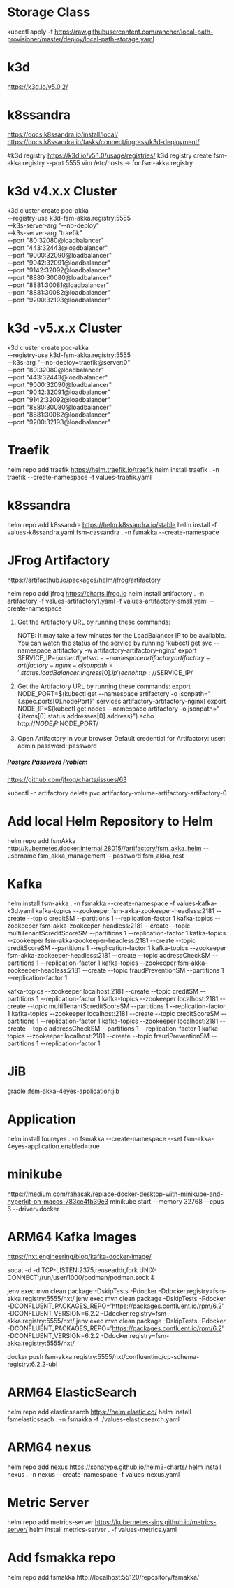 # Storage Class
kubectl apply -f https://raw.githubusercontent.com/rancher/local-path-provisioner/master/deploy/local-path-storage.yaml

# k3d
https://k3d.io/v5.0.2/

# k8ssandra
https://docs.k8ssandra.io/install/local/
https://docs.k8ssandra.io/tasks/connect/ingress/k3d-deployment/

#k3d registry
https://k3d.io/v5.1.0/usage/registries/
k3d registry create fsm-akka.registry --port 5555
vim /etc/hosts -> for fsm-akka.registry

# k3d v4.x.x Cluster
k3d cluster create poc-akka \
--registry-use k3d-fsm-akka.registry:5555 \
--k3s-server-arg "--no-deploy" \
--k3s-server-arg "traefik" \
--port "80:32080@loadbalancer" \
--port "443:32443@loadbalancer" \
--port "9000:32090@loadbalancer" \
--port "9042:32091@loadbalancer" \
--port "9142:32092@loadbalancer" \
--port "8880:30080@loadbalancer" \
--port "8881:30081@loadbalancer" \
--port "8881:30082@loadbalancer" \
--port "9200:32193@loadbalancer"

# k3d -v5.x.x Cluster
k3d cluster create poc-akka \
--registry-use k3d-fsm-akka.registry:5555 \
--k3s-arg "--no-deploy=traefik@server:0" \
--port "80:32080@loadbalancer" \
--port "443:32443@loadbalancer" \
--port "9000:32090@loadbalancer" \
--port "9042:32091@loadbalancer" \
--port "9142:32092@loadbalancer" \
--port "8880:30080@loadbalancer" \
--port "8881:30082@loadbalancer" \
--port "9200:32193@loadbalancer"

# Traefik
helm repo add traefik https://helm.traefik.io/traefik
helm install traefik . -n traefik --create-namespace -f values-traefik.yaml

# k8ssandra
helm repo add k8ssandra https://helm.k8ssandra.io/stable
helm install -f values-k8ssandra.yaml fsm-cassandra . -n fsmakka --create-namespace

# JFrog Artifactory
https://artifacthub.io/packages/helm/jfrog/artifactory

helm repo add jfrog https://charts.jfrog.io
helm install artifactory . -n artifactory -f values-artifactory1.yaml -f values-artifactory-small.yaml --create-namespace

1. Get the Artifactory URL by running these commands:

   NOTE: It may take a few minutes for the LoadBalancer IP to be available.
   You can watch the status of the service by running 'kubectl get svc --namespace artifactory -w artifactory-artifactory-nginx'
   export SERVICE_IP=$(kubectl get svc --namespace artifactory artifactory-artifactory-nginx -o jsonpath='{.status.loadBalancer.ingress[0].ip}')
   echo http://$SERVICE_IP/

1. Get the Artifactory URL by running these commands:
   export NODE_PORT=$(kubectl get --namespace artifactory -o jsonpath="{.spec.ports[0].nodePort}" services artifactory-artifactory-nginx)
   export NODE_IP=$(kubectl get nodes --namespace artifactory -o jsonpath="{.items[0].status.addresses[0].address}")
   echo http://$NODE_IP:$NODE_PORT/

3. Open Artifactory in your browser
   Default credential for Artifactory:
   user: admin
   password: password
##### Postgre Password Problem
https://github.com/jfrog/charts/issues/63

kubectl -n artifactory delete pvc artifactory-volume-artifactory-artifactory-0

# Add local Helm Repository to Helm
helm repo add fsmAkka http://kubernetes.docker.internal:28015//artifactory/fsm_akka_helm --username fsm_akka_management --password fsm_akka_rest

# Kafka
helm install fsm-akka . -n fsmakka --create-namespace -f values-kafka-k3d.yaml
kafka-topics --zookeeper fsm-akka-zookeeper-headless:2181 --create --topic creditSM --partitions 1 --replication-factor 1
kafka-topics --zookeeper fsm-akka-zookeeper-headless:2181 --create --topic multiTenantScreditScoreSM --partitions 1 --replication-factor 1
kafka-topics --zookeeper fsm-akka-zookeeper-headless:2181 --create --topic creditScoreSM --partitions 1 --replication-factor 1
kafka-topics --zookeeper fsm-akka-zookeeper-headless:2181 --create --topic addressCheckSM --partitions 1 --replication-factor 1
kafka-topics --zookeeper fsm-akka-zookeeper-headless:2181 --create --topic fraudPreventionSM --partitions 1 --replication-factor 1

kafka-topics --zookeeper localhost:2181 --create --topic creditSM --partitions 1 --replication-factor 1
kafka-topics --zookeeper localhost:2181 --create --topic multiTenantScreditScoreSM --partitions 1 --replication-factor 1
kafka-topics --zookeeper localhost:2181 --create --topic creditScoreSM --partitions 1 --replication-factor 1
kafka-topics --zookeeper localhost:2181 --create --topic addressCheckSM --partitions 1 --replication-factor 1
kafka-topics --zookeeper localhost:2181 --create --topic fraudPreventionSM --partitions 1 --replication-factor 1

# JiB
gradle :fsm-akka-4eyes-application:jib

# Application
helm install foureyes . -n fsmakka --create-namespace --set fsm-akka-4eyes-application.enabled=true

# minikube
https://medium.com/rahasak/replace-docker-desktop-with-minikube-and-hyperkit-on-macos-783ce4fb39e3
minikube start --memory 32768 --cpus 6 --driver=docker

# ARM64 Kafka Images
https://nxt.engineering/blog/kafka-docker-image/

socat -d -d TCP-LISTEN:2375,reuseaddr,fork UNIX-CONNECT:/run/user/1000/podman/podman.sock &

jenv exec mvn clean package -DskipTests -Pdocker -Ddocker.registry=fsm-akka.registry:5555/nxt/
jenv exec mvn clean package -DskipTests -Pdocker -DCONFLUENT_PACKAGES_REPO='https://packages.confluent.io/rpm/6.2' -DCONFLUENT_VERSION=6.2.2 -Ddocker.registry=fsm-akka.registry:5555/nxt/
jenv exec mvn clean package -DskipTests -Pdocker -DCONFLUENT_PACKAGES_REPO='https://packages.confluent.io/rpm/6.2' -DCONFLUENT_VERSION=6.2.2 -Ddocker.registry=fsm-akka.registry:5555/nxt/

docker push fsm-akka.registry:5555/nxt/confluentinc/cp-schema-registry:6.2.2-ubi

# ARM64 ElasticSearch
helm repo add elasticsearch https://helm.elastic.co/
helm install fsmelasticseach . -n fsmakka -f ./values-elasticsearch.yaml

# ARM64 nexus
helm repo add nexus https://sonatype.github.io/helm3-charts/
helm install nexus . -n nexus --create-namespace -f values-nexus.yaml

# Metric Server
helm repo add metrics-server https://kubernetes-sigs.github.io/metrics-server/
helm install metrics-server . -f values-metrics.yaml

# Add fsmakka repo
helm repo add fsmakka http://localhost:55120/repository/fsmakka/